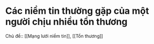 # Các niềm tin thường gặp của một người chịu nhiều tổn thương
Chủ đề:: [[Mạng lưới niềm tin]], [[Tổn thương]]